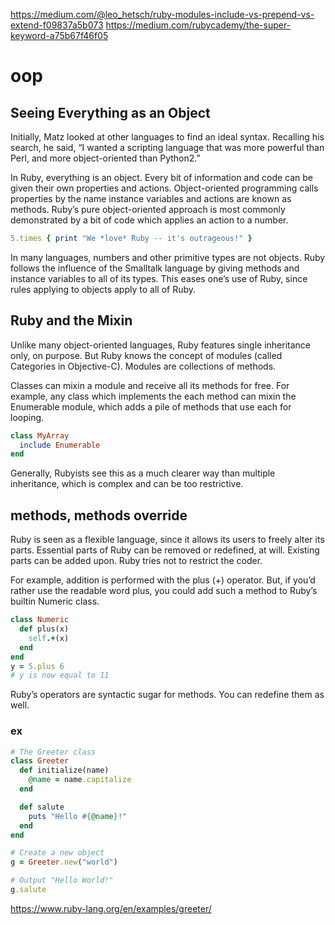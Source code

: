 https://medium.com/@leo_hetsch/ruby-modules-include-vs-prepend-vs-extend-f09837a5b073
https://medium.com/rubycademy/the-super-keyword-a75b67f46f05



# oop

## Seeing Everything as an Object

Initially, Matz looked at other languages to find an ideal syntax. Recalling his search, he said, “I wanted a scripting language that was more powerful than Perl, and more object-oriented than Python2.”

In Ruby, everything is an object. Every bit of information and code can be given their own properties and actions. Object-oriented programming calls properties by the name instance variables and actions are known as methods. Ruby’s pure object-oriented approach is most commonly demonstrated by a bit of code which applies an action to a number.

```ruby
5.times { print "We *love* Ruby -- it's outrageous!" }
```
In many languages, numbers and other primitive types are not objects. Ruby follows the influence of the Smalltalk language by giving methods and instance variables to all of its types. This eases one’s use of Ruby, since rules applying to objects apply to all of Ruby.


## Ruby and the Mixin
Unlike many object-oriented languages, Ruby features single inheritance only, on purpose. But Ruby knows the concept of modules (called Categories in Objective-C). Modules are collections of methods.

Classes can mixin a module and receive all its methods for free. For example, any class which implements the each method can mixin the Enumerable module, which adds a pile of methods that use each for looping.
```rb
class MyArray
  include Enumerable
end
```
Generally, Rubyists see this as a much clearer way than multiple inheritance, which is complex and can be too restrictive.


## methods, methods override

Ruby is seen as a flexible language, since it allows its users to freely alter its parts. Essential parts of Ruby can be removed or redefined, at will. Existing parts can be added upon. Ruby tries not to restrict the coder.

For example, addition is performed with the plus (+) operator. But, if you’d rather use the readable word plus, you could add such a method to Ruby’s builtin Numeric class.

```ruby
class Numeric
  def plus(x)
    self.+(x)
  end
end
y = 5.plus 6
# y is now equal to 11
```
Ruby’s operators are syntactic sugar for methods. You can redefine them as well.



### ex
```rb
# The Greeter class
class Greeter
  def initialize(name)
    @name = name.capitalize
  end

  def salute
    puts "Hello #{@name}!"
  end
end

# Create a new object
g = Greeter.new("world")

# Output "Hello World!"
g.salute
```
https://www.ruby-lang.org/en/examples/greeter/

